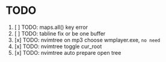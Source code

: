 # TODO

1. [ ] TODO: maps.all() key error
2. [ ] TODO: tabline fix or be one buffer
3. [x] TODO: nvimtree <middlemouse> on mp3 choose wmplayer.exe, `no need`
4. [x] TODO: nvimtree toggle cur_root
5. [x] TODO: nvimtree auto prepare open tree

